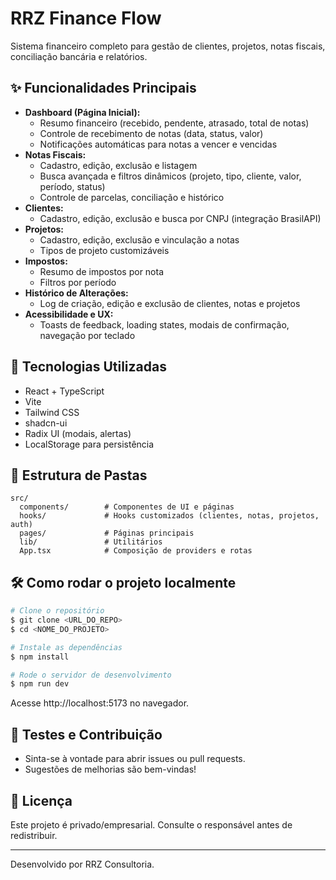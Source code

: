 # RRZ Finance Flow

Sistema financeiro completo para gestão de clientes, projetos, notas fiscais, conciliação bancária e relatórios.

## ✨ Funcionalidades Principais

- **Dashboard (Página Inicial):**
  - Resumo financeiro (recebido, pendente, atrasado, total de notas)
  - Controle de recebimento de notas (data, status, valor)
  - Notificações automáticas para notas a vencer e vencidas
- **Notas Fiscais:**
  - Cadastro, edição, exclusão e listagem
  - Busca avançada e filtros dinâmicos (projeto, tipo, cliente, valor, período, status)
  - Controle de parcelas, conciliação e histórico
- **Clientes:**
  - Cadastro, edição, exclusão e busca por CNPJ (integração BrasilAPI)
- **Projetos:**
  - Cadastro, edição, exclusão e vinculação a notas
  - Tipos de projeto customizáveis
- **Impostos:**
  - Resumo de impostos por nota
  - Filtros por período
- **Histórico de Alterações:**
  - Log de criação, edição e exclusão de clientes, notas e projetos
- **Acessibilidade e UX:**
  - Toasts de feedback, loading states, modais de confirmação, navegação por teclado

## 🚀 Tecnologias Utilizadas
- React + TypeScript
- Vite
- Tailwind CSS
- shadcn-ui
- Radix UI (modais, alertas)
- LocalStorage para persistência

## 📁 Estrutura de Pastas
```
src/
  components/        # Componentes de UI e páginas
  hooks/             # Hooks customizados (clientes, notas, projetos, auth)
  pages/             # Páginas principais
  lib/               # Utilitários
  App.tsx            # Composição de providers e rotas
```

## 🛠️ Como rodar o projeto localmente
```sh
# Clone o repositório
$ git clone <URL_DO_REPO>
$ cd <NOME_DO_PROJETO>

# Instale as dependências
$ npm install

# Rode o servidor de desenvolvimento
$ npm run dev
```
Acesse http://localhost:5173 no navegador.

## 🧪 Testes e Contribuição
- Sinta-se à vontade para abrir issues ou pull requests.
- Sugestões de melhorias são bem-vindas!

## 📄 Licença
Este projeto é privado/empresarial. Consulte o responsável antes de redistribuir.

---
Desenvolvido por RRZ Consultoria.

